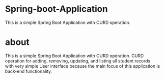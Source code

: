 # Spring-boot-Application
This is a simple Spring Boot Application with CURD operation.

# about
This is a simple Spring Boot Application with CURD operation. CURD operation for adding, removing, updating, and listing all student records with very simple User interface because the main focus of this application is back-end functionality.
